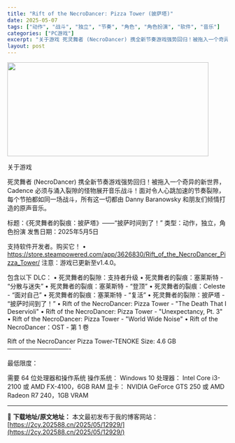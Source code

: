 ```yaml
---
title: "Rift of the NecroDancer: Pizza Tower (披萨塔)"
date: 2025-05-07
tags: ["动作", "战斗", "独立", "节奏", "角色", "角色扮演", "软件", "音乐"]
categories: ["PC游戏"]
excerpt: "关于游戏 死灵舞者 (NecroDancer) 携全新节奏游戏强势回归！被拖入一个奇异的新世界，Cadence 必须与涌入裂隙的怪物展开音乐战斗！面对令人心跳加速的节奏裂隙，每个节拍都如同一场战斗，所有这一切都由 Danny Baranowsky 和朋友们倾情打造的原声音乐。 标题：《死灵舞者的裂痕&hellip;"
layout: post
---
```


<img class="aligncenter size-full wp-image-12911" src="https://2cy.202588.cn/wp-content/uploads/2025/05/2025050701315111.webp" alt="" width="460" height="215" />

关于游戏

死灵舞者 (NecroDancer) 携全新节奏游戏强势回归！被拖入一个奇异的新世界，Cadence 必须与涌入裂隙的怪物展开音乐战斗！面对令人心跳加速的节奏裂隙，每个节拍都如同一场战斗，所有这一切都由 Danny Baranowsky 和朋友们倾情打造的原声音乐。

标题：《死灵舞者的裂痕：披萨塔》——“披萨时间到了！”
类型：动作，独立，角色扮演
发售日期：2025年5月5日

支持软件开发者。购买它！
• https://store.steampowered.com/app/3626830/Rift_of_the_NecroDancer_Pizza_Tower/
注意：游戏已更新至v1.4.0。

包含以下 DLC：
• 死灵舞者的裂隙：支持者升级
• 死灵舞者的裂痕：塞莱斯特 - “分散与迷失”
• 死灵舞者的裂痕：塞莱斯特 - “登顶”
• 死灵舞者的裂痕：Celeste - “面对自己”
• 死灵舞者的裂痕：塞莱斯特 - “复活”
• 死灵舞者的裂隙：披萨塔 - “披萨时间到了！”
• Rift of the NecroDancer: Pizza Tower - "The Death That I Deservioli"
• Rift of the NecroDancer: Pizza Tower - "Unexpectancy, Pt. 3"
• Rift of the NecroDancer: Pizza Tower - "World Wide Noise"
• Rift of the NecroDancer：OST - 第 1 卷

Rift of the NecroDancer Pizza Tower-TENOKE
Size: 4.6 GB
——————————-

最低限度：

需要 64 位处理器和操作系统
操作系统： Windows 10
处理器： Intel Core i3-2100 或 AMD FX-4100，6GB RAM
显卡： NVIDIA GeForce GTS 250 或 AMD Radeon R7 240，1GB VRAM

---
📖 **下载地址/原文地址：** 本文最初发布于我的博客网站：[https://2cy.202588.cn/2025/05/12929/](https://2cy.202588.cn/2025/05/12929/)
